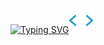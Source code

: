 [![Typing SVG](https://readme-typing-svg.demolab.com?font=Fira+Code&pause=1000&center=true&width=435&lines=Hi+Welcome;I'm+Melih;Junior+Computer+Engineer)](https://git.io/typing-svg)<img src="https://github.com/4kubilaykaplan/4kubilaykaplan/blob/master/icons/label.webp" width="40px">
